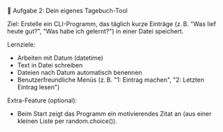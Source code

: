 📝 Aufgabe 2: Dein eigenes Tagebuch-Tool

Ziel:
Erstelle ein CLI-Programm, das täglich kurze Einträge (z. B. "Was lief heute gut?", "Was habe ich gelernt?") in einer Datei speichert.

Lernziele:
- Arbeiten mit Datum (datetime)
- Text in Datei schreiben
- Dateien nach Datum automatisch benennen
- Benutzerfreundliche Menüs (z. B. "1: Eintrag machen", "2: Letzten Eintrag lesen")

Extra-Feature (optional):
- Beim Start zeigt das Programm ein motivierendes Zitat an (aus einer kleinen Liste per random.choice()).



